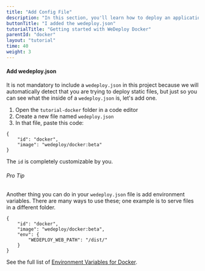 ```yaml
---
title: "Add Config File"
description: "In this section, you'll learn how to deploy an application using WeDeploy Docker."
buttonTitle: "I added the wedeploy.json"
tutorialTitle: "Getting started with WeDeploy Docker"
parentId: "docker"
layout: "tutorial"
time: 40
weight: 3
---
```


#### Add wedeploy.json

It is not mandatory to include a `wedeploy.json` in this project because we will automatically detect that you are trying to deploy static files, but just so you can see what the inside of a `wedeploy.json` is, let's add one.

1. Open the `tutorial-docker` folder in a code editor
2. Create a new file named `wedeploy.json`
3. In that file, paste this code:

```application/json
{
	"id": "docker",
	"image": "wedeploy/docker:beta"
}
```

The `id` is completely customizable by you.

<aside>

###### <span class="icon-16-star"></span> Pro Tip

Another thing you can do in your `wedeploy.json` file is add environment variables. There are many ways to use these; one example is to serve files in a different folder.

```application/json
{
	"id": "docker",
	"image": "wedeploy/docker:beta",
	"env": {
		"WEDEPLOY_WEB_PATH": "/dist/"
	}
}
```

See the full list of <a href="http://wedeploy.com/docs/docker/environment-variables.html" target="_blank">Environment Variables for Docker</a>.

</aside>
